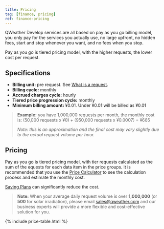 ```yaml
---
title: Pricing
tag: [finance, pricing]
ref: finance-pricing
---
```


QWeather Develop services are all based on pay as you go billing model, you only pay for the services you actually use, no large upfront, no hidden fees, start and stop whenever you want, and no fees when you stop.

Pay as you go is tiered pricing model, with the higher requests, the lower cost per request.

## Specifications 

- **Billing unit:** pre request. See [What is a request](/en/help/#what-is-a-request).
- **Billing cycle:** monthly
- **Accrued charges cycle:** hourly
- **Tiered price progression cycle:** monthly
- **Minimum billing amount:** ¥0.01. Under ¥0.01 will be billed as ¥0.01

> **Example:** you have 1,000,000 requests per month, the monthly cost is: (50,000 requests x ¥0) + (950,000 requests x ¥0.0007) = ¥665
>
> *Note: this is an approximation and the final cost may vary slightly due to the actual request volume per hour.*

## Pricing

Pay as you go is tiered pricing model, with tier requests calculated as the sum of the equests for each data item in the price groups. It is recommended that you use the [Price Calculator](https://console.qweather.com/#/calculator) to see the calculation process and estimate the monthly cost.

[Saving Plans](/en/docs/finance/saving-plans/) can significantly reduce the cost.

> **Note:** When your average daily request volume is over **1,000,000** (or **500** for solar irradiation), please email <sales@qweather.com> and our business experts will provide a more flexible and cost-effective solution for you.

{% include price-table.html %}